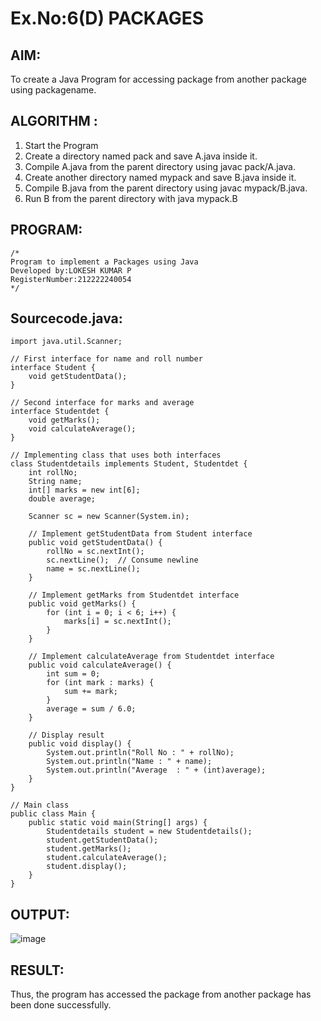 # Ex.No:6(D) PACKAGES
## AIM:
  To create a Java Program for accessing package from another package using packagename.
 
## ALGORITHM :
1.	Start the Program
2.	Create a directory named pack and save A.java inside it.
2.	Compile A.java from the parent directory using javac pack/A.java.
3.	Create another directory named mypack and save B.java inside it.
4.	Compile B.java from the parent directory using javac mypack/B.java.
5.	Run B from the parent directory with java mypack.B


## PROGRAM:
 ```
/*
Program to implement a Packages using Java
Developed by:LOKESH KUMAR P 
RegisterNumber:212222240054  
*/
```

## Sourcecode.java:
```
import java.util.Scanner;

// First interface for name and roll number
interface Student {
    void getStudentData();
}

// Second interface for marks and average
interface Studentdet {
    void getMarks();
    void calculateAverage();
}

// Implementing class that uses both interfaces
class Studentdetails implements Student, Studentdet {
    int rollNo;
    String name;
    int[] marks = new int[6];
    double average;

    Scanner sc = new Scanner(System.in);

    // Implement getStudentData from Student interface
    public void getStudentData() {
        rollNo = sc.nextInt();
        sc.nextLine();  // Consume newline
        name = sc.nextLine();
    }

    // Implement getMarks from Studentdet interface
    public void getMarks() {
        for (int i = 0; i < 6; i++) {
            marks[i] = sc.nextInt();
        }
    }

    // Implement calculateAverage from Studentdet interface
    public void calculateAverage() {
        int sum = 0;
        for (int mark : marks) {
            sum += mark;
        }
        average = sum / 6.0;
    }

    // Display result
    public void display() {
        System.out.println("Roll No : " + rollNo);
        System.out.println("Name : " + name);
        System.out.println("Average  : " + (int)average);
    }
}

// Main class
public class Main {
    public static void main(String[] args) {
        Studentdetails student = new Studentdetails();
        student.getStudentData();
        student.getMarks();
        student.calculateAverage();
        student.display();
    }
}
```






## OUTPUT:
![image](https://github.com/user-attachments/assets/ce08a4af-eabb-4995-ba70-502f590b82b8)



## RESULT:
Thus, the program has accessed the package from another package has been done successfully.

